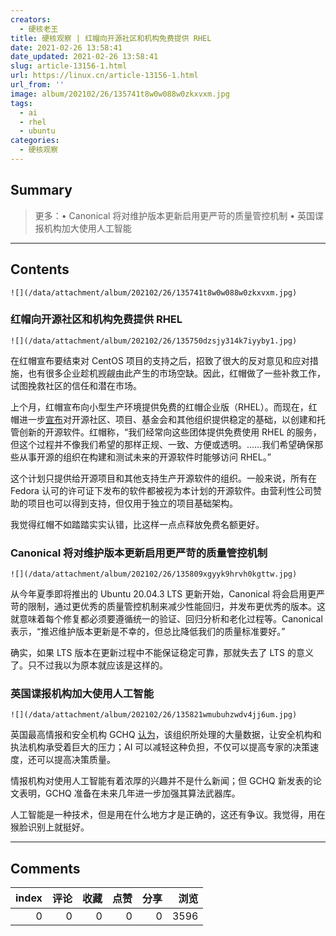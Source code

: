 ```yaml
---
creators:
  - 硬核老王
title: 硬核观察 | 红帽向开源社区和机构免费提供 RHEL
date: 2021-02-26 13:58:41
date_updated: 2021-02-26 13:58:41
slug: article-13156-1.html
url: https://linux.cn/article-13156-1.html
url_from: ''
image: album/202102/26/135741t8w0w088w0zkxvxm.jpg
tags:
  - ai
  - rhel
  - ubuntu
categories:
  - 硬核观察
---
```


## Summary

> 更多：• Canonical 将对维护版本更新启用更严苛的质量管控机制 • 英国谍报机构加大使用人工智能

***

<!-- more -->

## Contents

`![](/data/attachment/album/202102/26/135741t8w0w088w0zkxvxm.jpg)`

### 红帽向开源社区和机构免费提供 RHEL

`![](/data/attachment/album/202102/26/135750dzsjy314k7iyyby1.jpg)`

在红帽宣布要结束对 CentOS 项目的支持之后，招致了很大的反对意见和应对措施，也有很多企业趁机觊觎由此产生的市场空缺。因此，红帽做了一些补救工作，试图挽救社区的信任和潜在市场。

上个月，红帽宣布向小型生产环境提供免费的红帽企业版（RHEL）。而现在，红帽进一步[宣布](https://www.redhat.com/en/blog/extending-no-cost-red-hat-enterprise-linux-open-source-organizations)对开源社区、项目、基金会和其他组织提供稳定的基础，以创建和托管创新的开源软件。红帽称，“我们经常向这些团体提供免费使用 RHEL 的服务，但这个过程并不像我们希望的那样正规、一致、方便或透明。……我们希望确保那些从事开源的组织在构建和测试未来的开源软件时能够访问 RHEL。”

这个计划只提供给开源项目和其他支持生产开源软件的组织。一般来说，所有在 Fedora 认可的许可证下发布的软件都被视为本计划的开源软件。由营利性公司赞助的项目也可以得到支持，但仅用于独立的项目基础架构。

我觉得红帽不如踏踏实实认错，比这样一点点释放免费名额更好。

### Canonical 将对维护版本更新启用更严苛的质量管控机制

`![](/data/attachment/album/202102/26/135809xgyyk9hrvh0kgttw.jpg)`

从今年夏季即将推出的 Ubuntu 20.04.3 LTS 更新开始，Canonical 将会启用更严苛的限制，通过更优秀的质量管控机制来减少性能回归，并发布更优秀的版本。这就意味着每个修复都必须要遵循统一的验证、回归分析和老化过程等。Canonical 表示，“推迟维护版本更新是不幸的，但总比降低我们的质量标准要好。”

确实，如果 LTS 版本在更新过程中不能保证稳定可靠，那就失去了 LTS 的意义了。只不过我以为原本就应该是这样的。

### 英国谍报机构加大使用人工智能

`![](/data/attachment/album/202102/26/135821wmubuhzwdv4jj6um.jpg)`

英国最高情报和安全机构 GCHQ [认为](https://www.gchq.gov.uk/news/artificial-intelligence)，该组织所处理的大量数据，让安全机构和执法机构承受着巨大的压力；AI 可以减轻这种负担，不仅可以提高专家的决策速度，还可以提高决策质量。

情报机构对使用人工智能有着浓厚的兴趣并不是什么新闻；但 GCHQ 新发表的论文表明，GCHQ 准备在未来几年进一步加强其算法武器库。

人工智能是一种技术，但是用在什么地方才是正确的，这还有争议。我觉得，用在猴脸识别上就挺好。

***

## Comments


|   index |   评论 |   收藏 |   点赞 |   分享 |   浏览 |
|--------:|-------:|-------:|-------:|-------:|-------:|
|       0 |      0 |      0 |      0 |      0 |   3596 |
